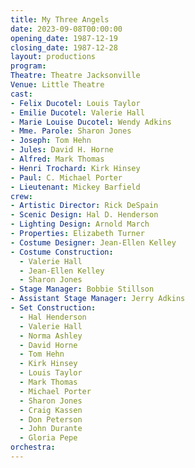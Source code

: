 ```yaml
---
title: My Three Angels
date: 2023-09-08T00:00:00
opening_date: 1987-12-19
closing_date: 1987-12-28
layout: productions
program:
Theatre: Theatre Jacksonville
Venue: Little Theatre
cast:
- Felix Ducotel: Louis Taylor
- Emilie Ducotel: Valerie Hall
- Marie Louise Ducotel: Wendy Adkins
- Mme. Parole: Sharon Jones
- Joseph: Tom Hehn
- Jules: David H. Horne
- Alfred: Mark Thomas
- Henri Trochard: Kirk Hinsey
- Paul: C. Michael Porter
- Lieutenant: Mickey Barfield
crew:
- Artistic Director: Rick DeSpain
- Scenic Design: Hal D. Henderson
- Lighting Design: Arnold March
- Properties: Elizabeth Turner
- Costume Designer: Jean-Ellen Kelley
- Costume Construction:
  - Valerie Hall
  - Jean-Ellen Kelley
  - Sharon Jones
- Stage Manager: Bobbie Stillson
- Assistant Stage Manager: Jerry Adkins
- Set Construction:
  - Hal Henderson
  - Valerie Hall
  - Norma Ashley
  - David Horne
  - Tom Hehn
  - Kirk Hinsey
  - Louis Taylor
  - Mark Thomas
  - Michael Porter
  - Sharon Jones
  - Craig Kassen
  - Don Peterson
  - John Durante
  - Gloria Pepe
orchestra:
---
```


